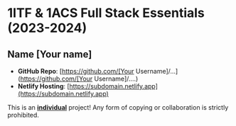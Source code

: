 # 1ITF & 1ACS Full Stack Essentials (2023-2024)

## Name [Your name]


- **GitHub Repo**: [https://github.com/[Your Username]/...](https://github.com/[Your Username]/....)
- **Netlify Hosting**: [https://subdomain.netlify.app](https://subdomain.netlify.app)

This is an **<u>individual</u>** project! Any form of copying or collaboration is strictly prohibited.